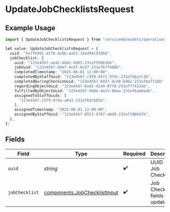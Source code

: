 # UpdateJobChecklistsRequest

## Example Usage

```typescript
import { UpdateJobChecklistsRequest } from "servicem8/models/operations";

let value: UpdateJobChecklistsRequest = {
  uuid: "5e7f0491-d1f8-419b-aa52-18ad94c91066",
  jobChecklist: {
    uuid: "123e4567-ae42-4b82-9d85-231ef59d636b",
    jobUuid: "123e4567-b9ef-4c8f-be37-231ef6ff488b",
    completedTimestamp: "2025-08-01 12:00:00",
    completedByStaffUuid: "123e4567-c9f0-4572-974c-231efdba7c1b",
    completedDuringCheckinUuid: "123e4567-b92f-4cd8-b962-231efbe7116b",
    regardingObjectUuid: "123e4567-6ad2-41d4-8778-231eff7413ab",
    fulfilledByObjectUuid: "123e4567-5b0e-4a15-8bea-231ef6ab6a4b",
    assignedToStaffUuids: [
      "123e4567-1579-47da-a0a3-231ef6dcb01b",
    ],
    assignedTimestamp: "2025-08-01 12:00:00",
    assignedByStaffUuid: "123e4567-8553-4767-a0d8-231ef390647b",
  },
};
```

## Fields

| Field                                                                        | Type                                                                         | Required                                                                     | Description                                                                  |
| ---------------------------------------------------------------------------- | ---------------------------------------------------------------------------- | ---------------------------------------------------------------------------- | ---------------------------------------------------------------------------- |
| `uuid`                                                                       | *string*                                                                     | :heavy_check_mark:                                                           | UUID of the Job Checklist                                                    |
| `jobChecklist`                                                               | [components.JobChecklistInput](../../models/components/jobchecklistinput.md) | :heavy_check_mark:                                                           | Job Checklist fields to update                                               |